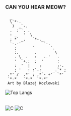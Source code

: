 ### CAN YOU HEAR MEOW?  
```plaintext
  _                        
  \`*-.                    
   )  _`-.                 
  .  : `. .                
  : _   '  \               
  ; *` _.   `*-._          
  `-.-'          `-.       
    ;       `       `.     
    :.       .        \    
    . \  .   :   .-'   .   
    '  `+.;  ;  '      :   
    :  '  |    ;       ;-. 
    ; '   : :`-:     _.`* ;
 .*' /  .*' ; .*`- +'  `*' 
 `*-*   `*-*  `*-*'
 Art by Blazej Kozlowski
```

![Top Langs](https://github-readme-stats.vercel.app/api/top-langs/?username=Ytalk&layout=compact)

<div style = "display: inline_block"><br/>
    <img align="center" alt = "C" src = "https://img.shields.io/badge/C-00599C?style=for-the-badge&logo=c&logoColor=white" />
    <img align="center" alt = "C" src = "https://img.shields.io/badge/Java-ED8B00?style=for-the-badge&logo=openjdk&logoColor=white" />
</div>
